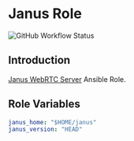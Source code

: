 # Janus Role

![GitHub Workflow Status](https://img.shields.io/github/workflow/status/1995parham/janus-role/install?label=install&logo=github&style=flat-square)

## Introduction

[Janus WebRTC Server](https://github.com/meetecho/janus-gateway) Ansible Role.

## Role Variables

```yaml
janus_home: "$HOME/janus"
janus_version: "HEAD"
```

